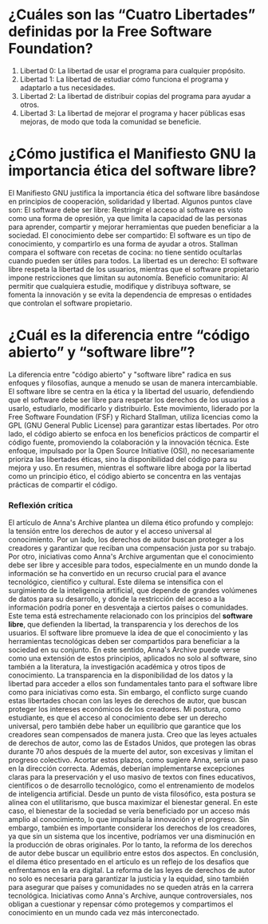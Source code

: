 # ¿Cuáles son las “Cuatro Libertades” definidas por la Free Software Foundation?
1. Libertad 0: La libertad de usar el programa para cualquier propósito.
2. Libertad 1: La libertad de estudiar cómo funciona el programa y adaptarlo a tus necesidades.
3. Libertad 2: La libertad de distribuir copias del programa para ayudar a otros.
4. Libertad 3: La libertad de mejorar el programa y hacer públicas esas mejoras, de modo que toda la comunidad se beneficie.

# ¿Cómo justifica el Manifiesto GNU la importancia ética del software libre?
El Manifiesto GNU justifica la importancia ética del software libre basándose en principios de cooperación, solidaridad y libertad. Algunos puntos clave son:
El software debe ser libre: Restringir el acceso al software es visto como una forma de opresión, ya que limita la capacidad de las personas para aprender, compartir y mejorar herramientas que pueden beneficiar a la sociedad.
El conocimiento debe ser compartido: El software es un tipo de conocimiento, y compartirlo es una forma de ayudar a otros. Stallman compara el software con recetas de cocina: no tiene sentido ocultarlas cuando pueden ser útiles para todos.
La libertad es un derecho: El software libre respeta la libertad de los usuarios, mientras que el software propietario impone restricciones que limitan su autonomía.
Beneficio comunitario: Al permitir que cualquiera estudie, modifique y distribuya software, se fomenta la innovación y se evita la dependencia de empresas o entidades que controlan el software propietario.

# ¿Cuál es la diferencia entre “código abierto” y “software libre”?
La diferencia entre "código abierto" y "software libre" radica en sus enfoques y filosofías, aunque a menudo se usan de manera intercambiable. El software libre se centra en la ética y la libertad del usuario, 
defendiendo que el software debe ser libre para respetar los derechos de los usuarios a usarlo, estudiarlo, modificarlo y distribuirlo. Este movimiento, liderado por la Free Software Foundation (FSF) y Richard Stallman, 
utiliza licencias como la GPL (GNU General Public License) para garantizar estas libertades. Por otro lado, el código abierto se enfoca en los beneficios prácticos de compartir el código fuente, promoviendo 
la colaboración y la innovación técnica. Este enfoque, impulsado por la Open Source Initiative (OSI), no necesariamente prioriza las libertades éticas, sino la disponibilidad del código para su mejora y uso. En resumen, 
mientras el software libre aboga por la libertad como un principio ético, el código abierto se concentra en las ventajas prácticas de compartir el código.

### Reflexión crítica
El artículo de Anna's Archive plantea un dilema ético profundo y complejo: la tensión entre los derechos de autor y el acceso universal al conocimiento. Por un lado, los derechos de autor buscan proteger 
a los creadores y garantizar que reciban una compensación justa por su trabajo. Por otro, iniciativas como Anna's Archive argumentan que el conocimiento debe ser libre y accesible para todos, especialmente
en un mundo donde la información se ha convertido en un recurso crucial para el avance tecnológico, científico y cultural. Este dilema se intensifica con el surgimiento de la inteligencia artificial, que depende 
de grandes volúmenes de datos para su desarrollo, y donde la restricción del acceso a la información podría poner en desventaja a ciertos países o comunidades.
Este tema está estrechamente relacionado con los principios del **software libre**, que defienden la libertad, la transparencia y los derechos de los usuarios. El software libre promueve la idea de que el conocimiento
y las herramientas tecnológicas deben ser compartidos para beneficiar a la sociedad en su conjunto. En este sentido, Anna's Archive puede verse como una extensión de estos principios, aplicados no solo al software, 
sino también a la literatura, la investigación académica y otros tipos de conocimiento. La transparencia en la disponibilidad de los datos y la libertad para acceder a ellos son fundamentales tanto para el software 
libre como para iniciativas como esta. Sin embargo, el conflicto surge cuando estas libertades chocan con las leyes de derechos de autor, que buscan proteger los intereses económicos de los creadores.
Mi postura, como estudiante, es que el acceso al conocimiento debe ser un derecho universal, pero también debe haber un equilibrio que garantice que los creadores sean compensados de manera justa. Creo que las leyes
actuales de derechos de autor, como las de Estados Unidos, que protegen las obras durante 70 años después de la muerte del autor, son excesivas y limitan el progreso colectivo. Acortar estos plazos, como sugiere Anna,
sería un paso en la dirección correcta. Además, deberían implementarse excepciones claras para la preservación y el uso masivo de textos con fines educativos, científicos o de desarrollo tecnológico, 
como el entrenamiento de modelos de inteligencia artificial.
Desde un punto de vista filosófico, esta postura se alinea con el utilitarismo, que busca maximizar el bienestar general. En este caso, el bienestar de la sociedad se vería beneficiado por un acceso más 
amplio al conocimiento, lo que impulsaría la innovación y el progreso. Sin embargo, también es importante considerar los derechos de los creadores, ya que sin un sistema que los incentive, podríamos ver una disminución 
en la producción de obras originales. Por lo tanto, la reforma de los derechos de autor debe buscar un equilibrio entre estos dos aspectos.
En conclusión, el dilema ético presentado en el artículo es un reflejo de los desafíos que enfrentamos en la era digital. La reforma de las leyes de derechos de autor no solo es necesaria para garantizar
la justicia y la equidad, sino también para asegurar que países y comunidades no se queden atrás en la carrera tecnológica. Iniciativas como Anna's Archive, aunque controversiales, 
nos obligan a cuestionar y repensar cómo protegemos y compartimos el conocimiento en un mundo cada vez más interconectado.

